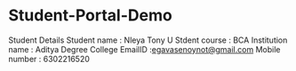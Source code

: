 # Student-Portal-Demo
Student Details
Student name : Nleya Tony U
Stdent course : BCA
Institution name : Aditya Degree College
EmailID :egavasenoynot@gmail.com
Mobile number : 6302216520

